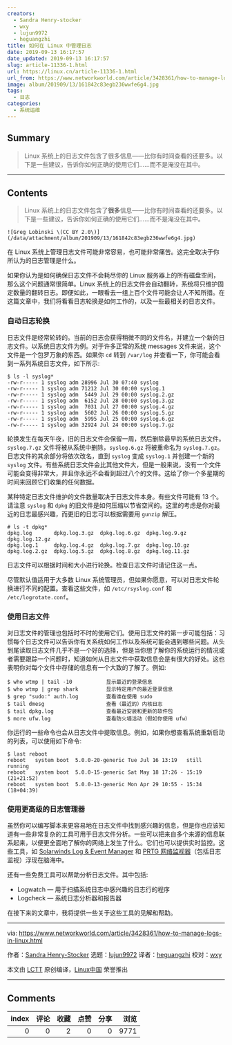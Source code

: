 ```yaml
---
creators:
  - Sandra Henry-stocker
  - wxy
  - lujun9972
  - heguangzhi
title: 如何在 Linux 中管理日志
date: 2019-09-13 16:17:57
date_updated: 2019-09-13 16:17:57
slug: article-11336-1.html
url: https://linux.cn/article-11336-1.html
url_from: https://www.networkworld.com/article/3428361/how-to-manage-logs-in-linux.html
image: album/201909/13/161842c83egb236wwfe6g4.jpg
tags:
  - 日志
categories:
  - 系统运维
---
```


## Summary

> Linux 系统上的日志文件包含了很多信息——比你有时间查看的还要多。以下是一些建议，告诉你如何正确的使用它们……而不是淹没在其中。

***

<!-- more -->

## Contents

> 
> Linux 系统上的日志文件包含了**很多**信息——比你有时间查看的还要多。以下是一些建议，告诉你如何正确的使用它们……而不是淹没在其中。
> 
> 
> 

`![Greg Lobinski \(CC BY 2.0\)](/data/attachment/album/201909/13/161842c83egb236wwfe6g4.jpg)`

在 Linux 系统上管理日志文件可能非常容易，也可能非常痛苦。这完全取决于你所认为的日志管理是什么。

如果你认为是如何确保日志文件不会耗尽你的 Linux 服务器上的所有磁盘空间，那么这个问题通常很简单。Linux 系统上的日志文件会自动翻转，系统将只维护固定数量的翻转日志。即便如此，一眼看去一组上百个文件可能会让人不知所措。在这篇文章中，我们将看看日志轮换是如何工作的，以及一些最相关的日志文件。

### 自动日志轮换

日志文件是经常轮转的。当前的日志会获得稍微不同的文件名，并建立一个新的日志文件。以系统日志文件为例。对于许多正常的系统 messages 文件来说，这个文件是一个包罗万象的东西。如果你 `cd` 转到 `/var/log` 并查看一下，你可能会看到一系列系统日志文件，如下所示:

```shell
$ ls -l syslog*
-rw-r----- 1 syslog adm 28996 Jul 30 07:40 syslog
-rw-r----- 1 syslog adm 71212 Jul 30 00:00 syslog.1
-rw-r----- 1 syslog adm  5449 Jul 29 00:00 syslog.2.gz
-rw-r----- 1 syslog adm  6152 Jul 28 00:00 syslog.3.gz
-rw-r----- 1 syslog adm  7031 Jul 27 00:00 syslog.4.gz
-rw-r----- 1 syslog adm  5602 Jul 26 00:00 syslog.5.gz
-rw-r----- 1 syslog adm  5995 Jul 25 00:00 syslog.6.gz
-rw-r----- 1 syslog adm 32924 Jul 24 00:00 syslog.7.gz
```

轮换发生在每天午夜，旧的日志文件会保留一周，然后删除最早的系统日志文件。`syslog.7.gz` 文件将被从系统中删除，`syslog.6.gz` 将被重命名为 `syslog.7.gz`。日志文件的其余部分将依次改名，直到 `syslog` 变成 `syslog.1` 并创建一个新的 `syslog` 文件。有些系统日志文件会比其他文件大，但是一般来说，没有一个文件可能会变得非常大，并且你永远不会看到超过八个的文件。这给了你一个多星期的时间来回顾它们收集的任何数据。

某种特定日志文件维护的文件数量取决于日志文件本身。有些文件可能有 13 个。请注意 `syslog` 和 `dpkg` 的旧文件是如何压缩以节省空间的。这里的考虑是你对最近的日志最感兴趣，而更旧的日志可以根据需要用 `gunzip` 解压。

```shell
# ls -t dpkg*
dpkg.log       dpkg.log.3.gz  dpkg.log.6.gz  dpkg.log.9.gz   dpkg.log.12.gz
dpkg.log.1     dpkg.log.4.gz  dpkg.log.7.gz  dpkg.log.10.gz
dpkg.log.2.gz  dpkg.log.5.gz  dpkg.log.8.gz  dpkg.log.11.gz
```

日志文件可以根据时间和大小进行轮换。检查日志文件时请记住这一点。

尽管默认值适用于大多数 Linux 系统管理员，但如果你愿意，可以对日志文件轮换进行不同的配置。查看这些文件，如 `/etc/rsyslog.conf` 和 `/etc/logrotate.conf`。

### 使用日志文件

对日志文件的管理也包括时不时的使用它们。使用日志文件的第一步可能包括：习惯每个日志文件可以告诉你有关系统如何工作以及系统可能会遇到哪些问题。从头到尾读取日志文件几乎不是一个好的选择，但是当你想了解你的系统运行的情况或者需要跟踪一个问题时，知道如何从日志文件中获取信息会是有很大的好处。这也表明你对每个文件中存储的信息有一个大致的了解了。例如:

```shell
$ who wtmp | tail -10           显示最近的登录信息
$ who wtmp | grep shark         显示特定用户的最近登录信息
$ grep "sudo:" auth.log         查看谁在使用 sudo
$ tail dmesg                    查看（最近的）内核日志
$ tail dpkg.log                 查看最近安装和更新的软件包
$ more ufw.log                  查看防火墙活动（假如你使用 ufw）
```

你运行的一些命令也会从日志文件中提取信息。例如，如果你想查看系统重新启动的列表，可以使用如下命令:

```shell
$ last reboot
reboot   system boot  5.0.0-20-generic Tue Jul 16 13:19   still running
reboot   system boot  5.0.0-15-generic Sat May 18 17:26 - 15:19 (21+21:52)
reboot   system boot  5.0.0-13-generic Mon Apr 29 10:55 - 15:34 (18+04:39)
```

### 使用更高级的日志管理器

虽然你可以编写脚本来更容易地在日志文件中找到感兴趣的信息，但是你也应该知道有一些非常复杂的工具可用于日志文件分析。一些可以把来自多个来源的信息联系起来，以便更全面地了解你的网络上发生了什么。它们也可以提供实时监控。这些工具，如 [Solarwinds Log & Event Manager](https://www.esecurityplanet.com/products/solarwinds-log-event-manager-siem.html) 和 [PRTG 网络监视器](https://www.paessler.com/prtg)（包括日志监视）浮现在脑海中。

还有一些免费工具可以帮助分析日志文件。其中包括:

* Logwatch — 用于扫描系统日志中感兴趣的日志行的程序
* Logcheck — 系统日志分析器和报告器

在接下来的文章中，我将提供一些关于这些工具的见解和帮助。

---

via: <https://www.networkworld.com/article/3428361/how-to-manage-logs-in-linux.html>

作者：[Sandra Henry-Stocker](https://www.networkworld.com/author/Sandra-Henry_Stocker/) 选题：[lujun9972](https://github.com/lujun9972) 译者：[heguangzhi](https://github.com/heguangzhi) 校对：[wxy](https://github.com/wxy)

本文由 [LCTT](https://github.com/LCTT/TranslateProject) 原创编译，[Linux中国](https://linux.cn/) 荣誉推出

***

## Comments


|   index |   评论 |   收藏 |   点赞 |   分享 |   浏览 |
|--------:|-------:|-------:|-------:|-------:|-------:|
|       0 |      0 |      2 |      0 |      0 |   9771 |
